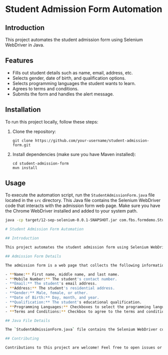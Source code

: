 
# Student Admission Form Automation

## Introduction

This project automates the student admission form using Selenium WebDriver in Java.

## Features

- Fills out student details such as name, email, address, etc.
- Selects gender, date of birth, and qualification options.
- Selects programming languages the student wants to learn.
- Agrees to terms and conditions.
- Submits the form and handles the alert message.

## Installation

To run this project locally, follow these steps:

1. Clone the repository:
   ```
   git clone https://github.com/your-username/student-admission-form.git
   ```
2. Install dependencies (make sure you have Maven installed):
   ```
   cd student-admission-form
   mvn install
   ```

## Usage

To execute the automation script, run the `StudentAdmissionForm.java` file located in the `src` directory. This Java file contains the Selenium WebDriver code that interacts with the admission form web page. Make sure you have the Chrome WebDriver installed and added to your system path.

```bash
java -cp target/12-sep-selenium-0.0.1-SNAPSHOT.jar com.fbs.formdemo.StudentAdmissionForm

# Student Admission Form Automation

## Introduction

This project automates the student admission form using Selenium WebDriver in Java. The admission form is a web-based form used for collecting information from students applying for admission to a school or educational institution.

## Admission Form Details

The admission form is a web page that collects the following information from students:

- **Name:** First name, middle name, and last name.
- **Mobile Number:** The student's contact number.
- **Email:** The student's email address.
- **Address:** The student's residential address.
- **Gender:** Male, female, or other.
- **Date of Birth:** Day, month, and year.
- **Qualification:** The student's educational qualification.
- **Programming Languages:** Checkboxes to select the programming languages the student wants to learn.
- **Terms and Conditions:** Checkbox to agree to the terms and conditions.

## Java File Details

The `StudentAdmissionForm.java` file contains the Selenium WebDriver code written in Java. It automates the process of filling out the admission form by interacting with the web elements on the admission form web page.

## Contributing

Contributions to this project are welcome! Feel free to open issues or pull requests with any improvements, bug fixes, or new features you'd like to see.


